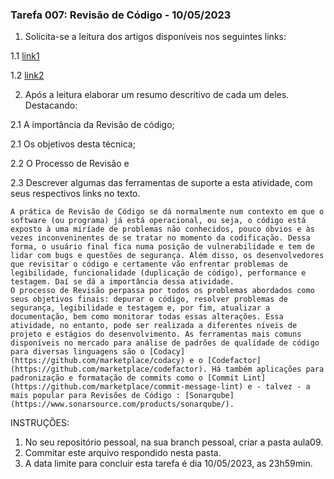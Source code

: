 ### Tarefa 007: Revisão de Código - 10/05/2023

1. Solicita-se a leitura dos artigos disponíveis nos seguintes links:

  1.1 [link1](https://appmaster.io/pt/blog/revisoes-de-codigo)

  1.2 [link2](https://medium.com/codigorefinado/code-review-revis%C3%A3o-de-c%C3%B3digo-pode-ser-automatizada-ba5f25882774)

2. Após a leitura elaborar um resumo descritivo de cada um deles. Destacando:

  2.1 A importância da Revisão de código;

  2.1 Os objetivos desta técnica;

  2.2 O Processo de Revisão e

  2.3 Descrever algumas das ferramentas de suporte a esta atividade, com seus respectivos links no texto.   

    A prática de Revisão de Código se dá normalmente num contexto em que o software (ou programa) já está operacional, ou seja, o código está exposto à uma miríade de problemas não conhecidos, pouco óbvios e às vezes inconveninentes de se tratar no momento da codificação. Dessa forma, o usuário final fica numa posição de vulnerabilidade e tem de lidar com bugs e questões de segurança. Além disso, os desenvolvedores que revisitar o código e certamente vão enfrentar problemas de legibilidade, funcionalidade (duplicação de código), performance e testagem. Daí se dá a importância dessa atividade.
    O processo de Revisão perpassa por todos os problemas abordados como seus objetivos finais: depurar o código, resolver problemas de segurança, legibilidade e testagem e, por fim, atualizar a documentação, bem como monitorar todas essas alterações. Essa atividade, no entanto, pode ser realizada a diferentes níveis de projeto e estágios do desenvolvimento. As ferramentas mais comuns disponíveis no mercado para análise de padrões de qualidade de código para diversas linguagens são o [Codacy](https://github.com/marketplace/codacy) e o [Codefactor](https://github.com/marketplace/codefactor). Há também aplicações para padronização e formatação de commits como o [Commit Lint](https://github.com/marketplace/commit-message-lint) e - talvez - a mais popular para Revisões de Código : [Sonarqube](https://www.sonarsource.com/products/sonarqube/).

INSTRUÇÕES:

1. No seu repositório pessoal, na sua branch pessoal, criar a pasta aula09.
2. Commitar este arquivo respondido nesta pasta.
3. A data limite para concluir esta tarefa é dia 10/05/2023, as 23h59min.

</DIV/>
